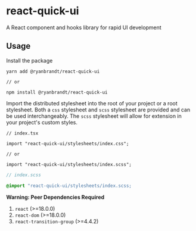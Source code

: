 # react-quick-ui

A React component and hooks library for rapid UI development

## Usage

Install the package

```tsx
yarn add @ryanbrandt/react-quick-ui

// or

npm install @ryanbrandt/react-quick-ui
```

Import the distributed stylesheet into the root of your project or a root stylesheet. Both a `css` stylesheet and `scss` stylesheet are provided and can be used interchangeably. The `scss` stylesheet will allow for extension in your project's custom styles.

```tsx
// index.tsx

import "react-quick-ui/stylesheets/index.css";

// or

import "react-quick-ui/stylesheets/index.scss";
```

```scss
// index.scss

@import "react-quick-ui/stylesheets/index.scss;
```

**Warning: Peer Dependencies Required**

1. `react` (>=18.0.0)
2. `react-dom` (>=18.0.0)
3. `react-transition-group` (>=4.4.2)
